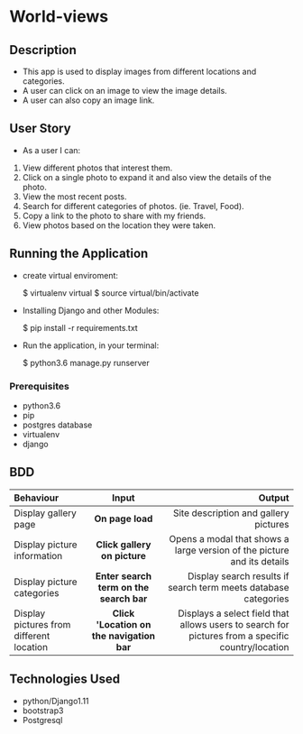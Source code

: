 # World-views

## Description

- This app is used to display images from different locations and categories. 
- A user can click on an image to view the image details.
-  A user can also copy an image link.

## User Story

- As a user I can:

1. View different photos that interest them.
2. Click on a single photo to expand it and also view the details of the photo.
3. View the most recent posts.
4. Search for different categories of photos. (ie. Travel, Food).
5. Copy a link to the photo to share with my friends.
6. View photos based on the location they were taken.

## Running the Application

- create virtual enviroment:

    $ virtualenv virtual
    $ source virtual/bin/activate

- Installing Django and other Modules:

    $ pip install -r requirements.txt

- Run the application, in your terminal:

    $ python3.6 manage.py runserver

### Prerequisites

  * python3.6 
  * pip
  * postgres database
  * virtualenv
  * django

  ## BDD
  | Behaviour | Input | Output |
| :---------------- | :---------------: | ------------------: |
| Display gallery page | **On page load** | Site description and gallery pictures |
| Display picture information | **Click gallery on picture** | Opens a modal that shows a large version of the picture and its details |
| Display picture categories | **Enter search term on the search bar** | Display search results if search term meets database categories |
| Display pictures from different location |**Click 'Location on the navigation bar**|Displays a select field that allows users to search for pictures from a specific country/location|

## Technologies Used

- python/Django1.11
- bootstrap3
- Postgresql
